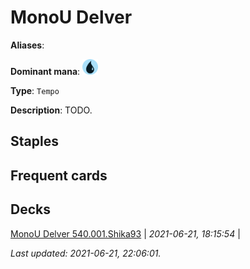 # MonoU Delver

**Aliases**: 

**Dominant mana**: <img src="../resources/images/mana/U.png" width="25"/>

**Type**: `Tempo`

**Description**: TODO.

## **Staples**



## **Frequent cards**



## **Decks**

[MonoU Delver 540.001.Shika93](https://deckstats.net/decks/78813/2118921-monou-delver-540-001) | *2021-06-21, 18:15:54* |   


*Last updated: 2021-06-21, 22:06:01.*
